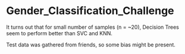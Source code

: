 # Gender_Classification_Challenge

It turns out that for small number of samples (n = ~20), Decision Trees seem to perform better than SVC and KNN.

Test data was gathered from friends, so some bias might be present.

